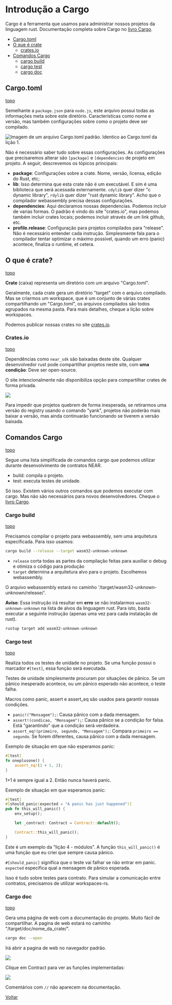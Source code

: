 # Introdução a Cargo

Cargo é a ferramenta que usamos para administrar nossos projetos da linguagem rust. Documentação completa sobre Cargo no [livro Cargo](https://doc.rust-lang.org/cargo/).

 - [Cargo.toml](#cargotoml)
 - [O que é crate](#o-que-%C3%A9-crate)
   - [crates.io](#cratesio)
 - [Comandos Cargo](#comandos-cargo)
   - [cargo build](#cargo-build)
   - [cargo test](#cargo-test)
   - [cargo doc](#cargo-doc)

## Cargo.toml
[topo](#introdu%C3%A7%C3%A3o-a-cargo)

Semelhante a ```package.json``` para ```node.js```, este arquivo possui todas as informações meta sobre este diretório. Características como nome e versão, mas também configurações sobre como o projeto deve ser compilado.

![Imagem de um arquivo Cargo.toml padrão. Identico ao Cargo.toml da lição 1.](../images/cargo.png)

Não é necessário saber tudo sobre essas configurações. As configurações que precisaremos alterar são ```[package]``` e ```[dependencies``` de projeto em projeto. A seguir, descrevemos os tópicos principais:
 - **package**: Configurações sobre a crate. Nome, versão, licensa, edição do Rust, etc; 
 - **lib**: Isso determina que esta crate não é um executável. E sim é uma biblioteca que será acessada externamente. ```cdylib``` quer dizer "c dynamic library", ```rdylib``` quer dizer "rust dynamic library". Acho que o compilador webassembly precisa dessas configurações.
 - **dependencies**: Aqui declaramos nossas dependencias. Podemos incluir de varias formas. O padrão é vindo do site "crates.io", mas podemos também incluir crates locais; podemos incluir através de um link github, etc.
 - **profile.release**: Configuração para projetos compilados para "release". Não é necessário entender cada instrução. Simplesmente fala para o compilador tentar optimizar o máximo possivel, quando um erro (panic) acontece, finaliza o runtime, et cetera.


## O que é crate?
[topo](#introdu%C3%A7%C3%A3o-a-cargo)

**Crate** (caixa) representa um diretório com um arquivo "Cargo.toml".

Geralmente, cada crate gera um diretório "target" com o arquivo compilado. Mas se criarmos um workspace, que é um conjunto de várias crates compartilhando um "Cargo.toml", os arquivos compilados são todos agrupados na mesma pasta. Para mais detalhes, cheque a lição sobre workspaces.

Podemos publicar nossas crates no site [crates.io](https://crates.io/).

### Crates.io
[topo](#introdu%C3%A7%C3%A3o-a-cargo)

Dependências como ```near_sdk``` são baixadas deste site. Qualquer desenvolvedor rust pode compartilhar projetos neste site, com **uma condição**: Deve ser open-source.

O site intencionalmente não disponibiliza opção para compartilhar crates de forma privada.

![](../images/crates.io.png)

Para impedir que projetos quebrem de forma inesperada, se retirarmos uma versão do registry usando o comando "yank", projetos não poderão mais baixar a versão, mas ainda continuarão funcionando se tiverem a versão baixada.

## Comandos Cargo
[topo](#introdu%C3%A7%C3%A3o-a-cargo)

Segue uma lista simplificada de comandos cargo que podemos utilizar durante desenvolvimento de contratos NEAR.

 - build: compila o projeto.
 - test: executa testes de unidade.

Só isso. Existem vários outros comandos que podemos executar com cargo. Mas não são necessários para novos desenvolvedores. Cheque o [livro Cargo](https://doc.rust-lang.org/cargo/).

### Cargo build
[topo](#introdu%C3%A7%C3%A3o-a-cargo)

Precisamos compilar o projeto para webassembly, sem uma arquitetura especificada. Para isso usamos:

```bash
cargo build --release --target wasm32-unknown-unknown
```

 - ```release``` corta todas as partes da compilação feitas para auxiliar o debug e otimiza o código para produção
 - ```target``` determina a arquitetura alvo para o projeto. Escolhemos webassembly.

O arquivo webassembly estará no caminho '/target/wasm32-unknown-unknown/release/'.

**Aviso**: Essa instrução irá resultar em **erro** se não instalarmos ```wasm32-unknown-unknown``` na lista de alvos da linguagem rust. Para isto, basta executar a seguinte instrução (apenas uma vez para cada instalação de rust).

```bash
rustup target add wasm32-unknown-unknown
```

### Cargo test
[topo](#introdu%C3%A7%C3%A3o-a-cargo)

Realiza todos os testes de unidade no projeto. Se uma função possui o marcador ```#[test]```, essa função será executada.

Testes de unidade simplesmente procuram por situações de pânico. Se um pânico inesperado acontece, ou um pânico esperado não acontece, o teste falha.

Macros como panic, assert e assert_eq são usados para garantir nossas condições.
 - ```panic!("Mensagem");```: Causa pânico com a dada mensagem.
 - ```assert!(condicao, "Mensagem");```: Causa pânico se a condição for falsa. Está "garantindo" que a condição será verdadeira.
 - ```assert_eq!(primeiro, segundo, "Mensagem");```: Compara ```primeiro == segundo```. Se forem diferentes, causa pânico com a dada mensagem.

Exemplo de situação em que não esperamos panic:

```rust
#[test]
fn oneplusone() {
    assert_eq!(1 + 1, 2);
}
```

1+1 é sempre igual a 2. Então nunca haverá panic.

Exemplo de situação em que esperamos panic:

```rust
#[test]
#[should_panic(expected = "A panic has just happened")]
pub fn this_will_panic() {
    env_setup();

    let _contract: Contract = Contract::default();

    Contract::this_will_panic();
}
```

Este é um exemplo da "lição 4 - módulos". A função ```this_will_panic()``` é uma função que eu criei que sempre causa pânico.

```#[should_panic]``` significa que o teste vai falhar se não entrar em panic. ```expected``` especifica qual a mensagem de pânico esperada.

Isso é tudo sobre testes para contrato. Para simular a comunicação entre contratos, precisamos de utilizar workspaces-rs.

### Cargo doc
[topo](#introdu%C3%A7%C3%A3o-a-cargo)

Gera uma página de web com a documentação do projeto. Muito fácil de compartilhar. A pagina de web estará no caminho "/target/doc/nome_da_crate/".

```bash
cargo doc --open
```
Irá abrir a pagina de web no navegador padrão.

![](../images/cargodoc.png)

Clique em Contract para ver as funções implementadas:

![](../images/cargodoccontract.png)

Comentários com ```//``` não aparecem na documentação.

[Voltar](https://github.com/On0n0k1/Tutorial_NEAR_Rust/tree/main/PT-BR/)



